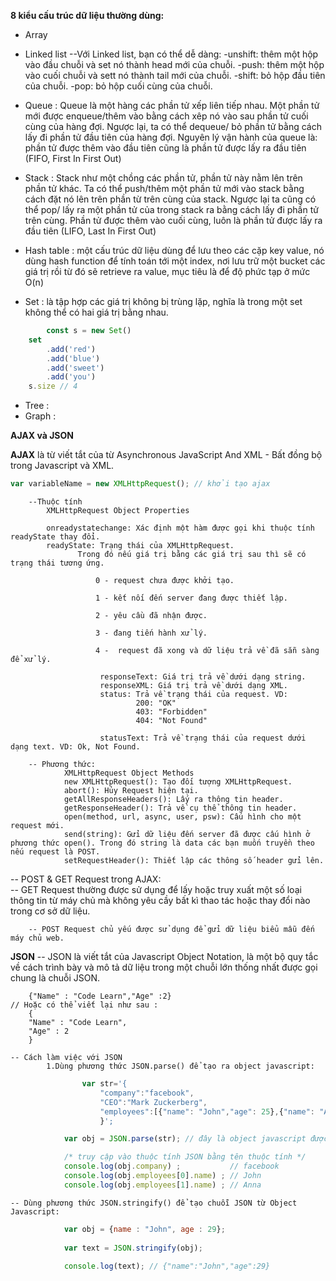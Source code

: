 **8 kiểu cấu trúc dữ liệu thường dùng:**
- Array
- Linked list
        --Với Linked list, bạn có thể dễ dàng:
            -unshift: thêm một hộp vào đầu chuỗi và set nó thành head mới của chuỗi.
            -push: thêm một hộp vào cuối chuỗi và sett nó thành tail mới của chuỗi.
            -shift: bỏ hộp đầu tiên của chuỗi.
            -pop: bỏ hộp cuối cùng của chuỗi.

- Queue : Queue là một hàng các phần tử xếp liên tiếp nhau. Một phần tử mới được enqueue/thêm vào bằng cách xêp nó vào sau phần tử cuối cùng của hàng đợi. Ngược lại, ta có thể dequeue/ bỏ phần tử bằng cách lấy đi phần tử đầu tiên của hàng đợi. Nguyên lý vận hành của queue là: phần tử được thêm vào đầu tiên cũng là phần tử được lấy ra đầu tiên (FIFO, First In First Out)

- Stack : Stack như một chồng các phần tử, phần tử này nằm lên trên phần tử khác. Ta có thể push/thêm một phần tử mới vào stack bằng cách đặt nó lên trên phần từ trên cùng của stack. Ngược lại ta cũng có thể pop/ lấy ra một phần tử của trong stack ra bằng cách lấy đi phần tử trên cùng. Phần tử được thêm vào cuối cùng, luôn là phần tử được lấy ra đầu tiên (LIFO, Last In First Out)

- Hash table : một cấu trúc dữ liệu dùng để lưu theo các cặp key value, nó dùng hash function để tính toán tới một index, nơi lưu trữ một bucket các giá trị rồi từ đó sẽ retrieve ra value, mục tiêu là để độ phức tạp ở mức O(n)

- Set : là tập hợp các giá trị không bị trùng lặp, nghĩa là trong một set không thể có hai giá trị bằng nhau.
```js
        const s = new Set()
    set
        .add('red')
        .add('blue')
        .add('sweet')
        .add('you')
    s.size // 4
```

- Tree : 
- Graph :


**AJAX và JSON** 

**AJAX** là từ viết tắt của từ Asynchronous JavaScript And XML - Bất đồng bộ trong Javascript và XML. 
```js 
var variableName = new XMLHttpRequest(); // khởi tạo ajax
``` 
        --Thuộc tính
            XMLHttpRequest Object Properties

            onreadystatechange: Xác định một hàm được gọi khi thuộc tính readyState thay đổi.
            readyState: Trạng thái của XMLHttpRequest.
                   Trong đó nếu giá trị bằng các giá trị sau thì sẽ có trạng thái tương ứng.        

                       0 - request chưa được khởi tạo.

                       1 - kết nối đến server đang được thiết lập.

                       2 - yêu cầu đã nhận được.

                       3 - đang tiến hành xử lý.

                       4 -  request đã xong và dữ liệu trả về đã sẵn sàng để xử lý.

                        responseText: Giá trị trả về dưới dạng string.
                        responseXML: Giá trị trả về dưới dạng XML.
                        status: Trả về trạng thái của request. VD: 
                                200: "OK"
                                403: "Forbidden"
                                404: "Not Found"

                        statusText: Trả về trạng thái của request dưới dạng text. VD: Ok, Not Found.

        -- Phương thức:
                XMLHttpRequest Object Methods
                new XMLHttpRequest(): Tạo đối tượng XMLHttpRequest.
                abort(): Hủy Request hiện tại.
                getAllResponseHeaders(): Lấy ra thông tin header.
                getResponseHeader(): Trả về cụ thể thông tin header.
                open(method, url, async, user, psw): Cấu hình cho một request mới.
                send(string): Gửi dữ liệu đến server đã được cấu hình ở phương thức open(). Trong đó string là data các bạn muốn truyền theo nếu request là POST.
                setRequestHeader(): Thiết lập các thông số header gửi lên.

 -- POST & GET Request trong AJAX:  
        -- GET Request thường được sử dụng để lấy hoặc truy xuất một số loại thông tin từ máy chủ mà không yêu cầy bất kì thao tác hoặc thay đổi nào trong cơ sở dữ liệu.

        -- POST Request chủ yếu được sử dụng để gửi dữ liệu biểu mẫu đến máy chủ web.

**JSON**
    -- JSON là viết tắt của Javascript Object Notation, là một bộ quy tắc về cách trình bày và mô tả dữ liệu trong một chuỗi lớn thống nhất được gọi chung là chuỗi JSON.

```JS 
    {"Name" : "Code Learn","Age" :2}
// Hoặc có thể viết lại như sau :
    { 
    "Name" : "Code Learn", 
    "Age" : 2 
    }
```
    -- Cách làm việc với JSON
            1.Dùng phương thức JSON.parse() để tạo ra object javascript:
```js
                var str='{
                    "company":"facebook",
                    "CEO":"Mark Zuckerberg",
                    "employees":[{"name": "John","age": 25},{"name": "Anna","age": 29}]
                    }';

            var obj = JSON.parse(str); // đây là object javascript được tạo từ chuỗi JSON

            /* truy cập vào thuộc tính JSON bằng tên thuộc tính */
            console.log(obj.company) ;           // facebook
            console.log(obj.employees[0].name) ; // John
            console.log(obj.employees[1].name) ; // Anna
```

    -- Dùng phương thức JSON.stringify() để tạo chuỗi JSON từ Object Javascript:

```js
            var obj = {name : "John", age : 29};
 
            var text = JSON.stringify(obj);
            
            console.log(text); // {"name":"John","age":29}
```